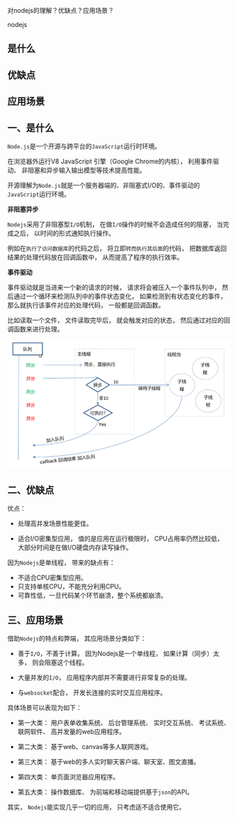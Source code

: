 对nodejs的理解？优缺点？应用场景？

nodejs

## 是什么
## 优缺点
## 应用场景

## 一、是什么

`Node.js`是一个开源与跨平台的`JavaScript`运行时环境。

在浏览器外运行V8 JavaScript 引擎（Google Chrome的内核），
利用事件驱动、
非阻塞和异步输入输出模型等技术提高性能。

开源理解为`Node.js`就是一个服务器端的、非阻塞式I/O的、事件驱动的`JavaScript`运行环境。

**非阻塞异步**

`Nodejs`采用了非阻塞型`I/O`机制，
在做`I/O`操作的时候不会造成任何的阻塞，
当完成之后，
以时间的形式通知执行操作。

例如在`执行了访问数据库`的代码之后，
将立即`转而执行其后面`的代码，
把数据库返回结果的处理代码放在回调函数中，
从而提高了程序的执行效率。

**事件驱动**

事件驱动就是当进来一个新的请求的时候，
请求将会被压入一个事件队列中，
然后通过一个循环来检测队列中的事件状态变化，
如果检测到有状态变化的事件，
那么就执行该事件对应的处理代码，
一般都是回调函数。

比如读取一个文件，
文件读取完毕后，
就会触发对应的状态，
然后通过对应的回调函数来进行处理。

![读取文件的事件的流程](../images/nodejs/对nodejs的理解和优缺点和应用场景/1.png)

## 二、优缺点

优点：

- 处理高并发场景性能更佳。

- 适合I/O密集型应用，
值的是应用在运行极限时，
CPU占用率仍然比较低，
大部分时间是在做I/O硬盘内存读写操作。

因为`Nodejs`是单线程，
带来的缺点有：

- 不适合CPU密集型应用。
- 只支持单核CPU，不能充分利用CPU。
- 可靠性低，一旦代码某个环节崩溃，整个系统都崩溃。

## 三、应用场景

借助`Nodejs`的特点和弊端，
其应用场景分类如下：

- 善于`I/O`，不善于计算。
因为Nodejs是一个单线程，
如果计算（同步）太多，
则会阻塞这个线程。

- 大量并发的`I/O`，
应用程序内部并不需要进行非常复杂的处理。

- 与`websocket`配合，
开发长连接的实时交互应用程序。

具体场景可以表现为如下：

- 第一大类：
用户表单收集系统、
后台管理系统、
实时交互系统、
考试系统、
联网软件、
高并发量的web应用程序。

- 第二大类：
基于web、canvas等多人联网游戏。

- 第三大类：
基于web的多人实时聊天客户端、聊天室、图文直播。

- 第四大类：
单页面浏览器应用程序。

- 第五大类：
操作数据库、
为前端和移动端提供基于`json`的API。

其实，
`Nodejs`能实现几乎一切的应用，
只考虑适不适合使用它。